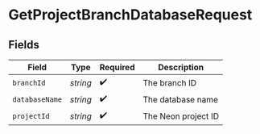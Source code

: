 # GetProjectBranchDatabaseRequest


## Fields

| Field               | Type                | Required            | Description         |
| ------------------- | ------------------- | ------------------- | ------------------- |
| `branchId`          | *string*            | :heavy_check_mark:  | The branch ID       |
| `databaseName`      | *string*            | :heavy_check_mark:  | The database name   |
| `projectId`         | *string*            | :heavy_check_mark:  | The Neon project ID |